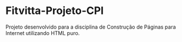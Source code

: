 # Fitvitta-Projeto-CPI
 Projeto desenvolvido para a disciplina de Construção de Páginas para Internet utilizando HTML puro. 
